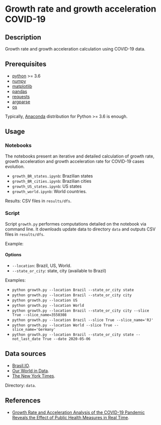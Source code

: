 # Growth rate and growth acceleration COVID-19

## Description

Growth rate and growth acceleration calculation using COVID-19 data.

## Prerequisites
- [python](https://www.python.org/) >= 3.6
- [numpy](https://www.numpy.org/)
- [matplotlib](https://matplotlib.org/)
- [pandas](https://pandas.pydata.org/)
- [requests](https://pypi.org/project/requests/)
- [argparse](https://docs.python.org/3/howto/argparse.html)
- [os](https://docs.python.org/3/library/os.html)

Typically, [Anaconda](https://www.anaconda.com/distribution/) distribution for Python >= 3.6 is enough. 

## Usage

### Notebooks

The notebooks present an iterative and detailed calculation of growth rate, growth acceleration and growth acceleration rate for COVID-19 cases evolution.

- `growth_BR_states.ipynb`: Brazilian states
- `growth_BR_cities.ipynb`: Brazilian cities
- `growth_US_states.ipynb`: US states
- `growth_world.ipynb`: World countries.

Results: CSV files in `results/dfs`.


### Script

Script `growth.py` performes computations detailed on the notebook via command line. It downloads update data to directory `data` and outputs CSV files in `results/dfs`.

Example: 

#### Options

- `--location`: Brazil, US, World.
- `--state_or_city`: state, city (available to Brazil)

Examples: 
- `python growth.py --location Brazil --state_or_city state`
- `python growth.py --location Brazil --state_or_city city`
- `python growth.py --location US`
- `python growth.py --location World`
- `python growth.py --location Brazil --state_or_city city --slice True --slice_name=3550308` 
- `python growth.py --location Brazil --slice True --slice_name='RJ'`
- `python growth.py --location World --slice True --slice_name='Germany'`
- `python growth.py --location Brazil --state_or_city state --not_last_date True --date 2020-05-06`


## Data sources
- [Brasil.IO](https://brasil.io/dataset/covid19/caso).
- [Our World in Data](https://ourworldindata.org/coronavirus).
- [The New York Times](https://github.com/nytimes/covid-19-data).

Directory: `data`.

## References
- [Growth Rate and Acceleration Analysis of the COVID-19 Pandemic Reveals the Effect of Public Health Measures in Real Time](https://www.frontiersin.org/articles/10.3389/fmed.2020.00247/full#h6).
